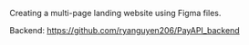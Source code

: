 Creating a multi-page landing website using Figma files.

Backend: https://github.com/ryanguyen206/PayAPI_backend
